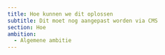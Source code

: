 ```yaml
---
title: Hoe kunnen we dit oplossen
subtitle: Dit moet nog aangepast worden via CMS
section: Hoe
ambition:
  - Algemene ambitie
---
```

